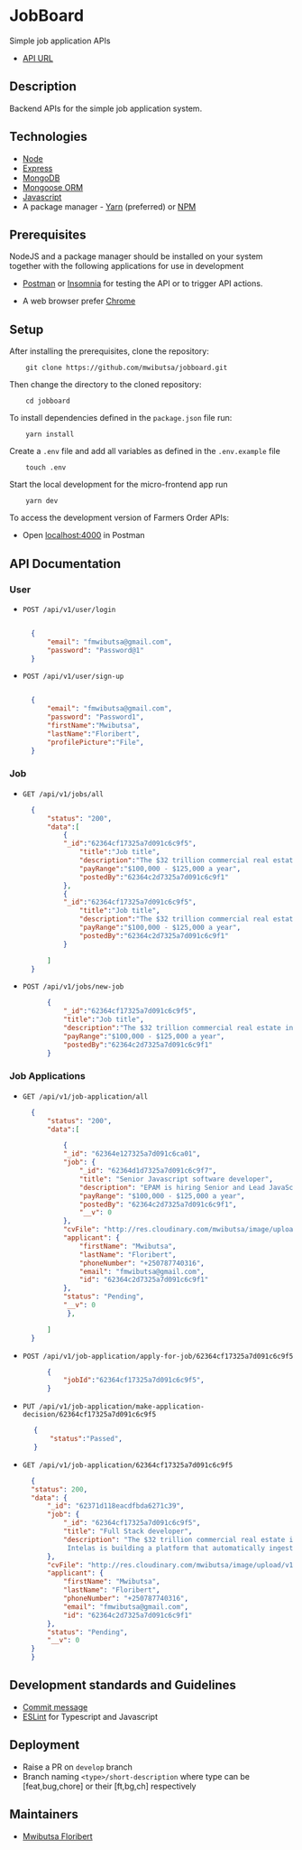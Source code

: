 # JobBoard

Simple job application APIs
- [API URL](https://jobboar-api.herokuapp.com/api/v1)
## Description

Backend APIs for the simple job application system.

## Technologies

- [Node](https://nodejs.org/en/)
- [Express](https://expressjs.com/)
- [MongoDB](https://www.mongodb.com/)
- [Mongoose ORM](https://mongoosejs.com/)
- [Javascript](https://developer.mozilla.org/en-US/docs/Web/JavaScript)
- A package manager - [Yarn](https://yarnpkg.com/lang/en/) (preferred) or [NPM](https://www.npmjs.com/)

## Prerequisites

NodeJS and a package manager should be installed on your system together with the following applications for use in development

- [Postman](https://www.postman.com/downloads/) or [Insomnia](https://insomnia.rest/download/) for testing the API or to trigger API actions.

- A web browser prefer [Chrome](https://www.google.com/chrome/)

## Setup

After installing the prerequisites, clone the repository:

```ch
    git clone https://github.com/mwibutsa/jobboard.git
```

Then change the directory to the cloned repository:

```ch
    cd jobboard
```

To install dependencies defined in the `package.json` file run:

```ch
    yarn install
```

Create a `.env` file and add all variables as defined in the `.env.example` file

```ch
    touch .env
```

Start the local development for the micro-frontend app run

```ch
    yarn dev
```

To access the development version of Farmers Order APIs:

- Open [localhost:4000](http://localhost:4000/api/v1) in Postman

## API Documentation

### User

- `POST /api/v1/user/login`

  ```json

    {
        "email": "fmwibutsa@gmail.com",
        "password": "Password@1"
    }

  ```

- `POST /api/v1/user/sign-up`

  ```json

    {
        "email": "fmwibutsa@gmail.com",
        "password": "Password1",
        "firstName":"Mwibutsa",
        "lastName":"Floribert",
        "profilePicture":"File",
    }

  ```

### Job

- `GET /api/v1/jobs/all`

  ```json
    {
        "status": "200",
        "data":[
            {
            "_id":"62364cf17325a7d091c6c9f5",
                "title":"Job title",
                "description":"The $32 trillion commercial real estate industry is the last major asset class in the world that runs mainly on manual processes. Intelas is building a platform that automatically ingests, validates, and maps commercial real estate operating data to a uniform standard",
                "payRange":"$100,000 - $125,000 a year",
                "postedBy":"62364c2d7325a7d091c6c9f1"
            },
            {
            "_id":"62364cf17325a7d091c6c9f5",
                "title":"Job title",
                "description":"The $32 trillion commercial real estate industry is the last major asset class in the world that runs mainly on manual processes. Intelas is building a platform that automatically ingests, validates, and maps commercial real estate operating data to a uniform standard",
                "payRange":"$100,000 - $125,000 a year",
                "postedBy":"62364c2d7325a7d091c6c9f1"
            }

        ]
    }

  ```

- `POST /api/v1/jobs/new-job`

  ```json
        {
            "_id":"62364cf17325a7d091c6c9f5",
            "title":"Job title",
            "description":"The $32 trillion commercial real estate industry is the last major asset class in the world that runs mainly on manual processes. Intelas is building a platform that automatically ingests, validates, and maps commercial real estate operating data to a uniform standard",
            "payRange":"$100,000 - $125,000 a year",
            "postedBy":"62364c2d7325a7d091c6c9f1"
        }
  ```

### Job Applications

- `GET /api/v1/job-application/all`

  ```json
    {
        "status": "200",
        "data":[

            {
            "_id": "62364e127325a7d091c6ca01",
            "job": {
                "_id": "62364d1d7325a7d091c6c9f7",
                "title": "Senior Javascript software developer",
                "description": "EPAM is hiring Senior and Lead JavaScript Engineers with React or Angular experience, who are looking for a high-impact role with a global leader in digital transformation! As an EPAMer, you’ll have the opportunity to work with a supportive team, on a variety of interesting projects for some of the biggest brands in the world, develop new skills and gain certifications with the latest technologies, and advance your engineering career with a large, rapidly growing organization. Want to learn more? We'd love to chat! ",
                "payRange": "$100,000 - $125,000 a year",
                "postedBy": "62364c2d7325a7d091c6c9f1",
                "__v": 0
            },
            "cvFile": "http://res.cloudinary.com/mwibutsa/image/upload/v1647726097/tmp-2-1647726095071_hyy6za.pdf",
            "applicant": {
                "firstName": "Mwibutsa",
                "lastName": "Floribert",
                "phoneNumber": "+250787740316",
                "email": "fmwibutsa@gmail.com",
                "id": "62364c2d7325a7d091c6c9f1"
            },
            "status": "Pending",
            "__v": 0
             },

        ]
    }

  ```

- `POST /api/v1/job-application/apply-for-job/62364cf17325a7d091c6c9f5`

  ```json
        {
            "jobId":"62364cf17325a7d091c6c9f5",
        }
  ```

 - `PUT /api/v1/job-application/make-application-decision/62364cf17325a7d091c6c9f5`

  ```json
        {
            "status":"Passed",
        }
  ```

- `GET /api/v1/job-application/62364cf17325a7d091c6c9f5`

  ```json
    {
    "status": 200,
    "data": {
        "_id": "62371d118eacdfbda6271c39",
        "job": {
            "_id": "62364cf17325a7d091c6c9f5",
            "title": "Full Stack developer",
            "description": "The $32 trillion commercial real estate industry is the last major asset class in the world that runs mainly on manual processes.
             Intelas is building a platform that automatically ingests, validates"
        },
        "cvFile": "http://res.cloudinary.com/mwibutsa/image/upload/v1647779088/tmp-1-1647779086705_ryqozl.pdf",
        "applicant": {
            "firstName": "Mwibutsa",
            "lastName": "Floribert",
            "phoneNumber": "+250787740316",
            "email": "fmwibutsa@gmail.com",
            "id": "62364c2d7325a7d091c6c9f1"
        },
        "status": "Pending",
        "__v": 0
    }
    }
  ```

## Development standards and Guidelines

- [Commit message](https://www.conventionalcommits.org/en/v1.0.0/)
- [ESLint](https://eslint.org/) for Typescript and Javascript

## Deployment

- Raise a PR on `develop` branch
- Branch naming `<type>/short-description` where type can be [feat,bug,chore] or their [ft,bg,ch] respectively

## Maintainers

- [Mwibutsa Floribert](https://gitlab.com/mwibutsa)
